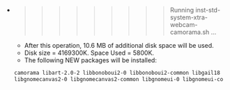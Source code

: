 * >>>>>>>>> Running inst-std-system-xtra-webcam-camorama.sh ...
  * After this operation, 10.6 MB of additional disk space will be used.
  * Disk size = 4169300K. Space Used = 5800K.
  * The following NEW packages will be installed:
  ```bash
  camorama libart-2.0-2 libbonoboui2-0 libbonoboui2-common libgail18
  libgnomecanvas2-0 libgnomecanvas2-common libgnomeui-0 libgnomeui-common
  ```
